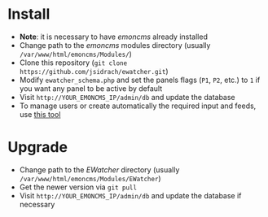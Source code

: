 # Install

* **Note**: it is necessary to have *emoncms* already installed
* Change path to the *emoncms* modules directory (usually `/var/www/html/emoncms/Modules/`)
* Clone this repository (`git clone https://github.com/jsidrach/ewatcher.git`)
* Modify `ewatcher_schema.php` and set the panels flags (`P1`, `P2`, etc.) to `1` if you want any panel to be active by default
* Visit `http://YOUR_EMONCMS_IP/admin/db` and update the database
* To manage users or create automatically the required input and feeds, use [this tool](https://github.com/jsidrach/ewatcher-users)

# Upgrade

* Change path to the *EWatcher* directory (usually `/var/www/html/emoncms/Modules/EWatcher`)
* Get the newer version via `git pull`
* Visit `http://YOUR_EMONCMS_IP/admin/db` and update the database if necessary
